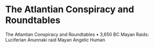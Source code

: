 # The Atlantian Conspiracy and Roundtables

The Atlantian Conspiracy and Roundtables
•  3,650 BC Mayan Raids: Luciferian Anunnaki raid Mayan Angelic Human